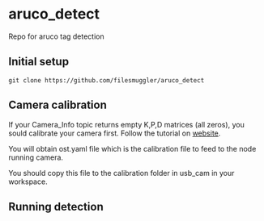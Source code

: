 # aruco_detect
Repo for aruco tag detection

## Initial setup 

```
git clone https://github.com/filesmuggler/aruco_detect

```

## Camera calibration

If your Camera_Info topic returns empty K,P,D matrices (all zeros), you sould calibrate your camera first. 
Follow the tutorial on [website](http://wiki.ros.org/camera_calibration/Tutorials/MonocularCalibration).

You will obtain ost.yaml file which is the calibration file to feed to the node running camera.

You should copy this file to the calibration folder in usb_cam in your workspace.

## Running detection

